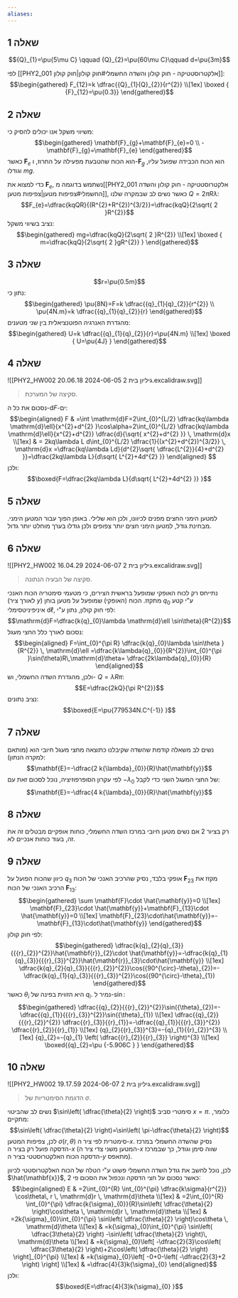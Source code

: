 ```yaml
---
aliases:
---
```

## שאלה 1
$${Q}_{1}=\pu{5\mu C} \qquad  {Q}_{2}=\pu{60\mu C}\qquad  d=\pu{3m}$$

לפי [[PHY2_001 אלקטרוסטטיקה - חוק קולון והשדה החשמלי#חוק קולון|חוק קולון]]:
$$\begin{gathered}
F_{12}=k \dfrac{{Q}_{1}{Q}_{2}}{r^{2}} \\[1ex]
\boxed {
{F}_{12}=\pu{0.3}}
\end{gathered}$$

## שאלה 2
משיווי משקל אנו יכולים להסיק כי:
$$\begin{gathered}
\mathbf{F}_{g}+\mathbf{F}_{e}=0 \\
-\mathbf{F}_{g}=\mathbf{F}_{e}
\end{gathered}$$
כאשר $\mathbf{F}_{e}$ הוא הכוח שהטבעת מפעילה על החרוז, ו-$\mathbf{F}_{g}$ הוא הכוח הכבידה שפועל עליו, וגודלו $mg$.

כדי למצוא את $\mathbf{F}_{e}$, נשתמש בדוגמה מ[[PHY2_001 אלקטרוסטטיקה - חוק קולון והשדה החשמלי#צפיפות מטען|צפיפות מטען]], כאשר נשים לב שבמקרה שלנו $Q=2\pi R\lambda$:
$$F_{e}=\dfrac{kqQR}{(R^{2}+R^{2})^{3/2}}=\dfrac{kqQ}{2\sqrt{ 2 }R^{2}}$$
נציב בשיווי משקל:
$$\begin{gathered}
mg=\dfrac{kqQ}{2\sqrt{ 2 }R^{2}} \\[1ex]
\boxed {
m=\dfrac{kqQ}{2\sqrt{ 2 }gR^{2}}
 }
\end{gathered}$$


## שאלה 3
$$r=\pu{0.5m}$$
נתון כי:
$$\begin{gathered}
\pu{8N}=F=k \dfrac{{q}_{1}{q}_{2}}{r^{2}} \\
\pu{4N.m}=k \dfrac{{q}_{1}{q}_{2}}{r}
\end{gathered}$$
מהגדרת האנרגיה הפוטנציאלית בין שני מטענים:
$$\begin{gathered}
U=k \dfrac{{q}_{1}{q}_{2}}{r}=\pu{4N.m} \\[1ex]
\boxed {
U=\pu{4J}
 }
\end{gathered}$$

## שאלה 4
![[PHY2_HW002 גיליון בית 2 2024-06-05 20.06.18.excalidraw.svg]]
>סקיצה של המערכת.

נסכום את כל ה-$\mathrm{d}F$-ים:
$$\begin{aligned}
F & =\int  \mathrm{d}F=2\int_{0}^{L/2} \dfrac{kq\lambda \mathrm{d}\ell}{x^{2}+d^{2} }\cos\alpha=2\int_{0}^{L/2} \dfrac{kq\lambda \mathrm{d}\ell}{x^{2}+d^{2}} \dfrac{d}{\sqrt{ x^{2}+d^{2} }} \, \mathrm{d}x \\[1ex]
 & = 2kq\lambda L d\int_{0}^{L/2} \dfrac{1}{(x^{2}+d^{2})^{3/2}} \, \mathrm{d}x =\dfrac{kq\lambda Ld}{d^{2}\sqrt{ \dfrac{L^{2}}{4}+d^{2} }}=\dfrac{2kq\lambda L}{d\sqrt{ L^{2}+4d^{2} }}
\end{aligned} $$
ולכן:
$$\boxed{F=\dfrac{2kq\lambda L}{d\sqrt{ L^{2}+4d^{2} }} }$$


## שאלה 5
למטען הימני החצים מפנים לכיוונו, ולכן הוא שלילי. באופן הפוך עבור המטען הימני. מבחינת גודל, למטען הימני חצים יותר צפופים ולכן גודלו בערך מוחלט יותר גדול.

## שאלה 6
![[PHY2_HW002 גיליון בית 2 2024-06-07 16.04.29.excalidraw.svg]]
>סקיצה של הבעיה הנתונה.

נתייחס רק לכוח האופקי שמופעל בראשית הצירים, כי מטעמי סימטריה הכוח האנכי (לאורך ציר $y$) מתקזז.
הכוח (האופקי) שמופעל על מטען בוחן ${q}_{0}$ ע"י קטע איניפיניטסימלי $\mathrm{d}\ell$, לפי חוק קולון, נתון ע"י:
$$\mathrm{d}F=\dfrac{k{q}_{0}\lambda \mathrm{d}\ell \sin\theta}{R^{2}}$$
נסכום לאורך כלל החצי מעגל:
$$\begin{aligned}
F=\int_{0}^{\pi R} \dfrac{k{q}_{0}\lambda \sin\theta }{R^{2}} \, \mathrm{d}\ell =\dfrac{k\lambda{q}_{0}}{R^{2}}\int_{0}^{\pi }\sin(\theta)R\,\mathrm{d}\theta= \dfrac{2k\lambda{q}_{0}}{R}
\end{aligned}$$
ולכן, מהגדרת השדה החשמלי, וש- $Q=\lambda R\pi$:
$$E=\dfrac{2kQ}{\pi R^{2}}$$
נציב נתונים:
$$\boxed{E=\pu{779534N.C^{-1}} }$$

## שאלה 7
נשים לב משאלה קודמת שהשדה שקיבלנו כתוצאה מחצי מעגל חיובי הוא (מותאם למקרה הנתון):
$$\mathbf{E}=-\dfrac{2 k{\lambda}_{0}}{R}\hat{\mathbf{y}}$$
לפי עקרון הסופרפוזיציה, נוכל לסכום זאת עם $-{\lambda}_{0}$ של החצי המעגל השני כדי לקבל:
$$\mathbf{E}=-\dfrac{4 k{\lambda}_{0}}{R}\hat{\mathbf{y}}$$

## שאלה 8
רק בציור 2 אם נשים מטען חיובי במרכז השדה החשמלי, כוחות אופקיים מבטלים זה את זה, בעוד כוחות אנכיים לא.

## שאלה 9
כיוון שהכוח הפועל על ${q}_{3}$ אופקי בלבד, נסיק שהרכיב האנכי של הכוח $\mathbf{F}_{23}$ מקזז את הרכיב האנכי של הכוח $\mathbf{F}_{13}$:
$$\begin{gathered}
\sum \mathbf{F}\cdot \hat{\mathbf{y}}=0 \\[1ex]
\mathbf{F}_{23}\cdot \hat{\mathbf{y}}+\mathbf{F}_{13}\cdot \hat{\mathbf{y}}=0 \\[1ex]
\mathbf{F}_{23}\cdot\hat{\mathbf{y}}=-\mathbf{F}_{13}\cdot\hat{\mathbf{y}}
\end{gathered}$$
לפי חוק קולון:
$$\begin{gathered}
\dfrac{k{q}_{2}{q}_{3}}{{{r}_{2}}^{2}}\hat{\mathbf{r}}_{2}\cdot \hat{\mathbf{y}}=-\dfrac{k{q}_{1}{q}_{3}}{{{r}_{3}}^{2}}\hat{\mathbf{r}}_{3}\cdot\hat{\mathbf{y}} \\[1ex]
\dfrac{k{q}_{2}{q}_{3}}{{{r}_{2}}^{2}}\cos({90^{\circ}-\theta}_{2})=-\dfrac{k{q}_{1}{q}_{3}}{{{r}_{3}}^{2}}\cos({90^{\circ}-\theta}_{1})
\end{gathered}$$
כאשר $\theta_{i}$ היא הזווית בפינה של $q_{i}$. נמיר ל-$\sin$:
$$\begin{gathered}
\dfrac{{q}_{2}}{{{r}_{2}}^{2}}\sin({\theta}_{2})=-\dfrac{{q}_{1}}{{{r}_{3}}^{2}}\sin({\theta}_{1}) \\[1ex]
\dfrac{{q}_{2}}{{{r}_{2}}^{2}} \dfrac{{r}_{3}}{{r}_{1}}=-\dfrac{{q}_{1}}{{{r}_{3}}^{2}} \dfrac{{r}_{2}}{{r}_{1}} \\[1ex]
{q}_{2}{{r}_{3}}^{3}=-{q}_{1}{{r}_{2}}^{3} \\[1ex]
{q}_{2}=-{q}_{1} \left( \dfrac{{r}_{2}}{{r}_{3}} \right)^{3} \\[1ex]
\boxed{{q}_{2}=\pu {-5.906C } }
\end{gathered}$$

## שאלה 10

![[PHY2_HW002 גיליון בית 2 2024-06-07 19.17.59.excalidraw.svg]]
>הדגמת הסימטריות של $\sigma$.

נשים לב שהביטוי $\sin\left( \dfrac{\theta}{2} \right)$ סימטרי סביב $x=\pi$. כלומר, מתקיים:
$$\sin\left( \dfrac{\theta}{2} \right)=\sin\left( \pi-\dfrac{\theta}{2} \right)$$
לכן, צפיפות המטען $\sigma(r,\theta)$ סימטרית לפי ציר ה-$x$. נסיק שהשדה החשמלי במרכז הדסקה פועל רק בציר ה-$x$ (המטען משני צדי ציר ה-$x$ שווה סימן וגודל, כך שבמרכז הדסקה הכוח האלקטרוסטטי בציר ה-$y$ מתאפס).

לכן, נוכל לחשב את גודל השדה החשמלי פשוט ע"י הטלה של הכוח האלקטרוסטטי לכיוון $\hat{\mathbf{x}}$, כאשר נסכום על חצי הדסקה ונכפול את הסכום פי $2$:
$$\begin{aligned}
E & =2\int_{0}^{R} \int_{0}^{\pi} \dfrac{k\sigma}{r^{2}} \cos\theta\, r \, \mathrm{d}r  \, \mathrm{d}\theta  \\[1ex]
 & =2\int_{0}^{R} \int_{0}^{\pi} \dfrac{k{\sigma}_{0}}{R}\sin\left( \dfrac{\theta}{2} \right)\cos\theta \, \mathrm{d}r  \, \mathrm{d}\theta  \\[1ex]
 & =2k{\sigma}_{0}\int_{0}^{\pi} \sin\left( \dfrac{\theta}{2} \right)\cos\theta \, \mathrm{d}\theta  \\[1ex]
 & =k{\sigma}_{0}\int_{0}^{\pi} \sin\left( \dfrac{3\theta}{2} \right) -\sin\left( \dfrac{\theta}{2} \right)\, \mathrm{d}\theta \\[1ex]
 & =k{\sigma}_{0}\left[ -\dfrac{2}{3}\cos\left( \dfrac{3\theta}{2} \right)+2\cos\left( \dfrac{\theta}{2} \right) \right]_{0}^{\pi} \\[1ex]
 & =k{\sigma}_{0}\left[ -0+0-\left( -\dfrac{2}{3}+2 \right) \right] \\[1ex]
 & =\dfrac{4}{3}k{\sigma}_{0}
\end{aligned}$$
ולכן:
$$\boxed{E=\dfrac{4}{3}k{\sigma}_{0} }$$